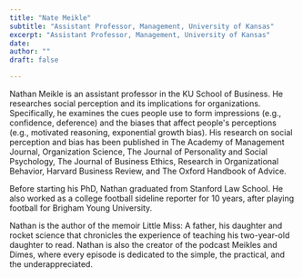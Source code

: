```yaml
---
title: "Nate Meikle"
subtitle: "Assistant Professor, Management, University of Kansas" 
excerpt: "Assistant Professor, Management, University of Kansas"
date: 
author: ""
draft: false

---
```


Nathan Meikle is an assistant professor in the KU School of Business. He researches social perception and its implications for organizations. Specifically, he examines the cues people use to form impressions (e.g., confidence, deference) and the biases that affect people's perceptions (e.g., motivated reasoning, exponential growth bias). His research on social perception and bias has been published in The Academy of Management Journal, Organization Science, The Journal of Personality and Social Psychology, The Journal of Business Ethics, Research in Organizational Behavior, Harvard Business Review, and The Oxford Handbook of Advice.

Before starting his PhD, Nathan graduated from Stanford Law School. He also worked as a college football sideline reporter for 10 years, after playing football for Brigham Young University. 

Nathan is the author of the memoir Little Miss: A father, his daughter and rocket science that chronicles the experience of teaching his two-year-old daughter to read. Nathan is also the creator of the podcast Meikles and Dimes, where every episode is dedicated to the simple, the practical, and the underappreciated. 
